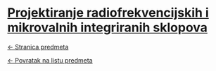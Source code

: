 # [Projektiranje radiofrekvencijskih i mikrovalnih integriranih sklopova](https://www.github.com/studosi-fer/PRIMIS)
[<- Stranica predmeta](https://www.fer.unizg.hr/predmet/prmis)

[<- Povratak na listu predmeta](https://www.github.com/studosi/FER)
